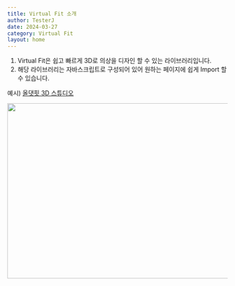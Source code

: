 ```yaml
---
title: Virtual Fit 소개
author: TesterJ
date: 2024-03-27
category: Virtual Fit
layout: home
---
```


1. Virtual Fit은 쉽고 빠르게 3D로 의상을 디자인 할 수 있는 라이브러리입니다.
2. 해당 라이브러리는 자바스크립트로 구성되어 있어 원하는 페이지에 쉽게 Import 할 수 있습니다.

예시) [올댓핏 3D 스튜디오](https://allthatfit.com/Studio_Lst)

<img style="width:800px;height:400px;" src='/Qfit/assets/img/u1.png'>

[//]: # (<video src="/Studio3D/assets/video/viewer.mp4" controls autoplay width="800" ></video>)
